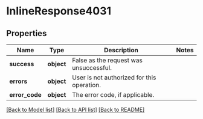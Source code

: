 # InlineResponse4031

## Properties
Name | Type | Description | Notes
------------ | ------------- | ------------- | -------------
**success** | **object** | False as the request was unsuccessful. | 
**errors** | **object** | User is not authorized for this operation. | 
**error_code** | **object** | The error code, if applicable. | 

[[Back to Model list]](../README.md#documentation-for-models) [[Back to API list]](../README.md#documentation-for-api-endpoints) [[Back to README]](../README.md)

